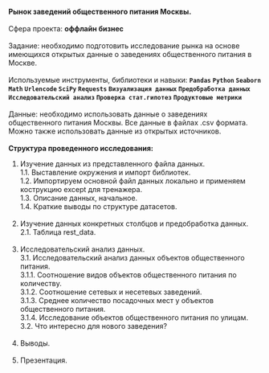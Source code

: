 <b>Рынок заведений общественного питания Москвы.</b><br/><br/>
Сфера проекта: <b>оффлайн бизнес</b><br/><br/>
Задание: необходимо подготовить исследование рынка на основе имеющихся открытых данные о заведениях общественного питания в Москве. <br/><br/>
Используемые инструменты, библиотеки и навыки: <b>`Pandas` `Python` `Seaborn`  `Math` `Urlencode` `SciPy` `Requests` `Визуализация данных` `Предобработка данных` `Исследовательский анализ` `Проверка стат.гипотез` `Продуктовые метрики`</b><br/><br/>
Данные: необходимо использовать данные о заведениях общественного питания Москвы. Все данные в файлах .csv формата. Можно также использовать данные из открытых источников. <br/><br/>
<b>Структура проведенного исследования: </b><br/>
1. Изучение данных из представленного файла данных.<br/>
1.1. Выставление окружения и импорт библиотек.<br/>
1.2. Импортируем основной файл данных локально и применяем кострукцию except для тренажера.<br/>
1.3. Описание данных, начальное.<br/>
1.4. Краткие выводы по структуре датасетов.<br/><br/>
2. Изучение данных конкретных столбцов и предобработка данных.<br/>
2.1. Таблица rest_data.<br/><br/>
3. Исследовательский анализ данных.<br/>
3.1. Исследовательский анализ данных объектов общественного питания.<br/>
3.1.1. Соотношение видов объектов общественного питания по количеству.<br/>
3.1.2. Соотношение сетевых и несетевых заведений.<br/>
3.1.3. Среднее количество посадочных мест у объектов общественного питания.<br/>
3.1.4. Исследование объектов общественного питания по улицам.<br/>
3.2. Что интересно для нового заведения?<br/><br/>
4. Выводы.<br/><br/>
5. Презентация.